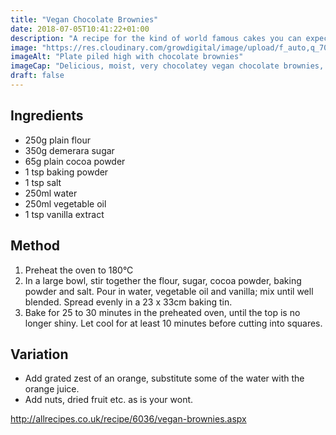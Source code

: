 ```yaml
---
title: "Vegan Chocolate Brownies"
date: 2018-07-05T10:41:22+01:00
description: "A recipe for the kind of world famous cakes you can expect on our #ForestGarden tour! "
image: "https://res.cloudinary.com/growdigital/image/upload/f_auto,q_70,w_736/v1543958719/brownies-42957769501.jpg"
imageAlt: "Plate piled high with chocolate brownies"
imageCap: "Delicious, moist, very chocolatey vegan chocolate brownies, this batch with nuts and sultanas"
draft: false
---
```


## Ingredients

* 250g plain flour
* 350g demerara sugar
* 65g plain cocoa powder
* 1 tsp baking powder
* 1 tsp salt
* 250ml water
* 250ml vegetable oil
* 1 tsp vanilla extract

## Method

1. Preheat the oven to 180°C
2. In a large bowl, stir together the flour, sugar, cocoa powder, baking powder and salt. Pour in water, vegetable oil and vanilla; mix until well blended. Spread evenly in a 23 x 33cm baking tin.
3. Bake for 25 to 30 minutes in the preheated oven, until the top is no longer shiny. Let cool for at least 10 minutes before cutting into squares.

## Variation

* Add grated zest of an orange, substitute some of the water with the orange juice.
* Add nuts, dried fruit etc. as is your wont.

<http://allrecipes.co.uk/recipe/6036/vegan-brownies.aspx>

